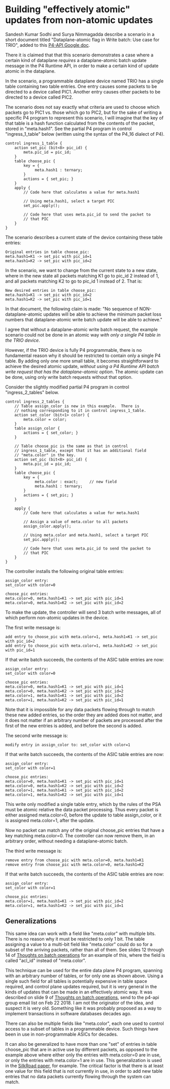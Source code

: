 # Building "effectively atomic" updates from non-atomic updates

Sandesh Kumar Sodhi and Surya Nimmagadda describe a scenario in a
short document titled "Dataplane-atomic flag in Write batch: Use case
for TRIO", added to this [P4-API Google
doc](https://docs.google.com/document/d/16gvs3Y196ptz38ujEc9tCGMSm_Elv2I5WdrtEUU3jd0).

There it is claimed that that this scenario demonstrates a case where
a certain kind of dataplane _requires_ a dataplane-atomic batch update
message in the P4 Runtime API, in order to make a certain kind of
update atomic in the dataplane.

In the scenario, a programmable dataplane device named TRIO has a
single table containing two table entries.  One entry causes some
packets to be directed to a device called PIC1.  Another entry causes
other packets to be directed to a device called PIC2.

The scenario does not say exactly what criteria are used to choose
which packets go to PIC1 vs. those which go to PIC2, but for the sake
of writing a specific P4 program to represent this scenario, I will
imagine that the key of that table is a hash function calculated from
the contents of the packet, stored in "meta.hash1".  See the partial
P4 program in control "ingress_1_table" below (written using the
syntax of the P4_16 dialect of P4).

```
control ingress_1_table {
    action set_pic (bit<8> pic_id) {
        meta.pic_id = pic_id;
    }
    table choose_pic {
        key = {
             meta.hash1 : ternary;
        }
        actions = { set_pic; }
    }
    apply {
        // Code here that calculates a value for meta.hash1

        // Using meta.hash1, select a target PIC
        set_pic.apply();

        // Code here that uses meta.pic_id to send the packet to
        // that PIC
    }
}
```

The scenario describes a current state of the device containing these
table entries:

```
Original entries in table choose_pic:
meta.hash1=K1 -> set_pic with pic_id=1
meta.hash1=K2 -> set_pic with pic_id=2
```

In the scenario, we want to change from the current state to a new
state, where in the new state all packets matching K1 go to pic_id 2
instead of 1, and all packets matching K2 to go to pic_id 1 instead of
2.  That is:

```
New desired entries in table choose_pic:
meta.hash1=K1 -> set_pic with pic_id=2
meta.hash1=K2 -> set_pic with pic_id=1
```

In that document, the following claim is made: "No sequence of
NON-dataplane-atomic updates will be able to achieve the minimum
packet loss numbers that dataplane-atomic write batch update will be
able to achieve."

I agree that without a dataplane-atomic write batch request, the
example scenario could not be done in an atomic way _with only a
single P4 table in the TRIO device_.

However, if the TRIO device is fully P4 programmable, there is no
fundamental reason why it should be restricted to contain only a
single P4 table.  By adding only one more small table, it becomes
straightforward to achieve the desired atomic update, _without using a
P4 Runtime API batch write request that has the dataplane-atomic
option_.  The atomic update can be done, using only write batch
requests without that option.

Consider the slightly modified partial P4 program in control
"ingress_2_tables" below.

```
control ingress_2_tables {
    // Table assign_color is new in this example.  There is
    // nothing corresponding to it in control ingress_1_table.
    action set_color (bit<1> color) {
        meta.color = color;
    }
    table assign_color {
        actions = { set_color; }
    }
    
    // Table choose_pic is the same as that in control
    // ingress_1_table, except that it has an additional field
    // "meta.color" in the key.
    action set_pic (bit<8> pic_id) {
        meta.pic_id = pic_id;
    }
    table choose_pic {
        key = {
             meta.color : exact;     // new field
             meta.hash1 : ternary;
        }
        actions = { set_pic; }
    }

    apply {
        // Code here that calculates a value for meta.hash1

        // Assign a value of meta.color to all packets
        assign_color.apply();
        
        // Using meta.color and meta.hash1, select a target PIC
        set_pic.apply();

        // Code here that uses meta.pic_id to send the packet to
        // that PIC
    }
}
```

The controller installs the following original table entries:

```
assign_color entry:
set_color with color=0

choose_pic entries:
meta.color=0, meta.hash1=K1 -> set_pic with pic_id=1
meta.color=0, meta.hash1=K2 -> set_pic with pic_id=2
```

To make the update, the controller will send 3 batch write messages,
all of which perform non-atomic updates in the device.

The first write message is:

```
add entry to choose_pic with meta.color=1, meta.hash1=K1 -> set_pic with pic_id=2
add entry to choose_pic with meta.color=1, meta.hash1=K2 -> set_pic with pic_id=1
```

If that write batch succeeds, the contents of the ASIC table entries
are now:

```
assign_color entry:
set_color with color=0

choose_pic entries:
meta.color=0, meta.hash1=K1 -> set_pic with pic_id=1
meta.color=0, meta.hash1=K2 -> set_pic with pic_id=2
meta.color=1, meta.hash1=K1 -> set_pic with pic_id=2
meta.color=1, meta.hash1=K2 -> set_pic with pic_id=1
```

Note that it is impossible for any data packets flowing through to
match these new added entries, so the order they are added does not
matter, and it does not matter if an arbitrary number of packets are
processed after the first of the new entries is added, and before the
second is added.

The second write message is:

```
modify entry in assign_color to: set_color with color=1
```

If that write batch succeeds, the contents of the ASIC table entries
are now:

```
assign_color entry:
set_color with color=1

choose_pic entries:
meta.color=0, meta.hash1=K1 -> set_pic with pic_id=1
meta.color=0, meta.hash1=K2 -> set_pic with pic_id=2
meta.color=1, meta.hash1=K1 -> set_pic with pic_id=2
meta.color=1, meta.hash1=K2 -> set_pic with pic_id=1
```

This write only modified a single table entry, which by the rules of
the PSA must be atomic relative the data packet processing.  Thus
every packet is either assigned meta.color=0, before the update to
table assign_color, or it is assigned meta.color=1, after the update.

Now no packet can match any of the original choose_pic entries that
have a key matching meta.color=0.  The controller can now remove them,
in an arbitrary order, without needing a dataplane-atomic batch.

The third write message is:

```
remove entry from choose_pic with meta.color=0, meta.hash1=K1
remove entry from choose_pic with meta.color=0, meta.hash1=K2
```

If that write batch succeeds, the contents of the ASIC table entries
are now:

```
assign_color entry:
set_color with color=1

choose_pic entries:
meta.color=1, meta.hash1=K1 -> set_pic with pic_id=2
meta.color=1, meta.hash1=K2 -> set_pic with pic_id=1
```


## Generalizations

This same idea can work with a field like "meta.color" with multiple
bits.  There is no reason why it must be restricted to only 1 bit.
The table assigning a value to a multi-bit field like "meta.color"
could do so for a subset of the arriving packets, rather than all of
them.  See slides 12 through 14 of
[Thoughts on batch operations](https://github.com/jafingerhut/p4-guide/blob/master/docs/p4runtime%20api%20batch%20operations.pptx)
for an example of this, where the field is called "acl_id" instead of
"meta.color".

This technique can be used for the entire data plane P4 program,
spanning with an arbitrary number of tables, or for only one as shown
above.  Using a single such field for all tables is potentially
expensive in table space required, and control plane updates required,
but it is very general in the kinds of updates that can be made in an
effectively atomic way.  It was described on slide 9 of
[Thoughts on batch operations](https://github.com/jafingerhut/p4-guide/blob/master/docs/p4runtime%20api%20batch%20operations.pptx),
send to the p4-api group email list on Feb 22 2018.  I am not the
originator of the idea, and suspect it is very old.  Something like it
was probably proposed as a way to implement transactions in software
databases decades ago.

There can also be multiple fields like "meta.color", each one used to
control access to a subset of tables in a programmable device.  Such
things have been in use in non-programmable ASICs for decades.

It can also be generalized to have more than one "set" of entries in
table choose_pic that are in active use by different packets, as
opposed to the example above where either only the entries with
meta.color=0 are in use, or only the entries with meta.color=1 are in
use.  This generalization is used in the
[SilkRoad paper](https://eastzone.bitbucket.io/paper/sigcomm17-silkroad.pdf),
for example.  The critical factor is that there is at least one value
for this field that is not currently in use, in order to add new table
entries that no data packets currently flowing through the system can
match.

